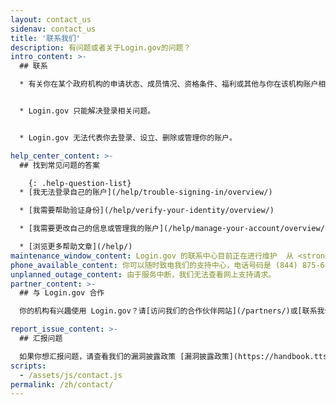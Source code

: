 ```yaml
---
layout: contact_us
sidenav: contact_us
title: '联系我们'
description: 有问题或者关于Login.gov的问题？
intro_content: >-
  ## 联系

  * 有关你在某个政府机构的申请状态、成员情况、资格条件、福利或其他与你在该机构账户相关的问题，请联系该机构来获得帮助。其联系信息可在机构网站上得到。


  * Login.gov 只能解决登录相关问题。


  * Login.gov 无法代表你去登录、设立、删除或管理你的账户。

help_center_content: >-
  ## 找到常见问题的答案

    {: .help-question-list}
  * [我无法登录自己的账户](/help/trouble-signing-in/overview/)

  * [我需要帮助验证身份](/help/verify-your-identity/overview/)

  * [我需要更改自己的信息或管理我的账户](/help/manage-your-account/overview/)

  * [浏览更多帮助文章](/help/)
maintenance_window_content: Login.gov 的联系中心目前正在进行维护  从 <strong>%{start_time} - %{end_time}.</strong>请访问以下常见主题获得帮助。
phone_available_content: 你可以随时致电我们的支持中心，电话号码是 (844) 875-6446.
unplanned_outage_content: 由于服务中断，我们无法查看网上支持请求。 
partner_content: >-
  ## 与 Login.gov 合作

  你的机构有兴趣使用 Login.gov？请[访问我们的合作伙伴网站](/partners/)或[联系我们](/partners/business-inquiries/)。

report_issue_content: >-
  ## 汇报问题

  如果你想汇报问题，请查看我们的漏洞披露政策 [漏洞披露政策](https://handbook.tts.gsa.gov/general-information-and-resources/tech-policies/responding-to-public-disclosure-vulnerabilities/ "跟随链接")并使用[漏洞披露表格](https://docs.google.com/forms/d/e/1FAIpQLScuo4xCzBlpLnoq7-bDAVAxtJci03by7S-Q-Z_JUBDloK01QA/viewform "跟随链接")与我们联系。
scripts:
  - /assets/js/contact.js
permalink: /zh/contact/
---
```

